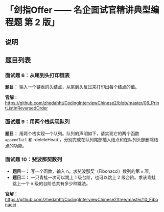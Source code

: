 # 「剑指Offer —— 名企面试官精讲典型编程题 第 2 版」


## 说明


## 题目列表


### 面试题 6：从尾到头打印链表

**题目：** 输入一个链表的头结点，从尾到头反过来打印出每个结点的值。

**官解：** https://github.com/zhedahht/CodingInterviewChinese2/blob/master/06_PrintListInReversedOrder


### 面试题 9：用两个栈实现队列

**题目：** 用两个栈实现一个队列。队列的声明如下，请实现它的两个函数 `appendTail` 和 ·deleteHead`，分别完成在队列尾部插入结点和在队列头部删除结点的功能。


### 面试题 10：斐波那契数列

- **题目一：** 写一个函数，输入 n，求斐波那契（Fibonacci）数列的第 `n` 项。
- **题目二：** 一只青蛙一次可以跳上 1 级台阶，也可以跳上 2 级台阶。求该青蛙跳上一个 n 级的台阶总共有多少种跳法。

**官解：** https://github.com/zhedahht/CodingInterviewChinese2/tree/master/10_Fibonacci


